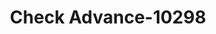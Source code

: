 ---
f_zip-code: 45501
f_state-code: OH
title: Check Advance-10298
f_phone: 937-258-2109
f_city-only: Springfield
f_address: 1030 Upper Valley Pike Springfield
f_location-unique-id: '10298'
slug: check-advance-10298
updated-on: '2024-05-30T13:46:58.046Z'
created-on: '2024-05-30T13:36:59.803Z'
published-on: '2024-05-30T13:54:32.469Z'
f_city-state: cms/city/springfield-oh.md
f_company: cms/company/check-advance.md
f_state: cms/state/ohio.md
layout: '[payday-loan].html'
tags: payday-loan
---